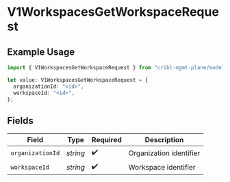 # V1WorkspacesGetWorkspaceRequest

## Example Usage

```typescript
import { V1WorkspacesGetWorkspaceRequest } from "cribl-mgmt-plane/models/operations";

let value: V1WorkspacesGetWorkspaceRequest = {
  organizationId: "<id>",
  workspaceId: "<id>",
};
```

## Fields

| Field                   | Type                    | Required                | Description             |
| ----------------------- | ----------------------- | ----------------------- | ----------------------- |
| `organizationId`        | *string*                | :heavy_check_mark:      | Organization identifier |
| `workspaceId`           | *string*                | :heavy_check_mark:      | Workspace identifier    |